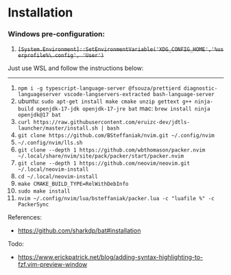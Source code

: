 # Installation

### Windows pre-configuration:

1. ~~`[System.Environment]::SetEnvironmentVariable('XDG_CONFIG_HOME','%userprofile%\.config', 'User')`~~

Just use WSL and follow the instructions below:

--------------------------------

1. `npm i -g typescript-language-server @fsouza/prettierd diagnostic-languageserver vscode-langservers-extracted bash-language-server`
1. ubuntu: `sudo apt-get install make cmake unzip gettext g++ ninja-build openjdk-17-jdk openjdk-17-jre bat` mac: `brew install ninja openjdk@17 bat`
1. `curl https://raw.githubusercontent.com/eruizc-dev/jdtls-launcher/master/install.sh | bash`
1. `git clone https://github.com/BSteffaniak/nvim.git ~/.config/nvim`
1. `~/.config/nvim/lls.sh`
1. `git clone --depth 1 https://github.com/wbthomason/packer.nvim ~/.local/share/nvim/site/pack/packer/start/packer.nvim`
1. `git clone --depth 1 https://github.com/neovim/neovim.git ~/.local/neovim-install`
1. `cd ~/.local/neovim-install`
1. `make CMAKE_BUILD_TYPE=RelWithDebInfo`
1. `sudo make install`
1. `nvim ~/.config/nvim/lua/bsteffaniak/packer.lua -c "luafile %" -c PackerSync`

References:

 * https://github.com/sharkdp/bat#installation

Todo:

 * https://www.erickpatrick.net/blog/adding-syntax-highlighting-to-fzf.vim-preview-window
